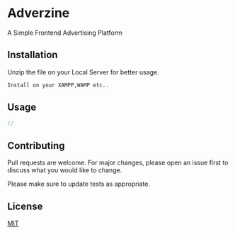 # Adverzine
A Simple Frontend Advertising Platform


## Installation

Unzip the file on your Local Server for better usage.

```bash
Install on your XAMPP,WAMP etc..
```

## Usage

```php
// 
```

## Contributing
Pull requests are welcome. For major changes, please open an issue first to discuss what you would like to change.

Please make sure to update tests as appropriate.

## License
[MIT](https://choosealicense.com/licenses/mit/)
